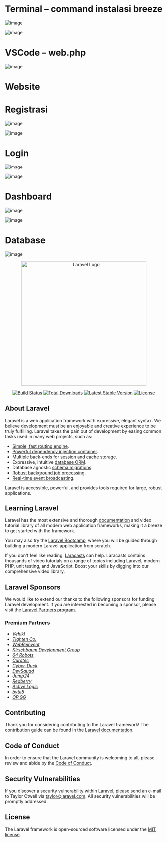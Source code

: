 <h1>Terminal – command instalasi breeze</h1>

![image](https://github.com/user-attachments/assets/b609bb32-7e2d-4ca1-b19d-e6550c348cdd)

![image](https://github.com/user-attachments/assets/2ad88d71-5a0e-43de-9c27-57b5c11448e0)

<h1>VSCode – web.php</h1>

![image](https://github.com/user-attachments/assets/50c5d38b-7134-4857-9fcf-6500ac770e67)

<h1>Website</h1>
<h1>Registrasi</h1>

![image](https://github.com/user-attachments/assets/a97d2a92-f513-47d3-b1ec-fe3f15117f35)

![image](https://github.com/user-attachments/assets/fb0d1b4f-1808-49e8-b3d3-6629ca624d15)

<h1>Login</h1>

![image](https://github.com/user-attachments/assets/129643a3-4dc5-495a-a333-03106a5b02b1)

![image](https://github.com/user-attachments/assets/667181ed-7a81-485a-be41-cb6da6ce9250)

<h1>Dashboard</h1>

![image](https://github.com/user-attachments/assets/60e3eafb-9e0d-40de-b091-7c20ba3ae61e)

![image](https://github.com/user-attachments/assets/7d6ee96a-3a78-4125-9161-f96490226422)

<h1>Database</h1>

![image](https://github.com/user-attachments/assets/4fd1ed4e-cedb-4666-9676-912a607a08be)

<p align="center"><a href="https://laravel.com" target="_blank"><img src="https://raw.githubusercontent.com/laravel/art/master/logo-lockup/5%20SVG/2%20CMYK/1%20Full%20Color/laravel-logolockup-cmyk-red.svg" width="400" alt="Laravel Logo"></a></p>

<p align="center">
<a href="https://github.com/laravel/framework/actions"><img src="https://github.com/laravel/framework/workflows/tests/badge.svg" alt="Build Status"></a>
<a href="https://packagist.org/packages/laravel/framework"><img src="https://img.shields.io/packagist/dt/laravel/framework" alt="Total Downloads"></a>
<a href="https://packagist.org/packages/laravel/framework"><img src="https://img.shields.io/packagist/v/laravel/framework" alt="Latest Stable Version"></a>
<a href="https://packagist.org/packages/laravel/framework"><img src="https://img.shields.io/packagist/l/laravel/framework" alt="License"></a>
</p>

## About Laravel

Laravel is a web application framework with expressive, elegant syntax. We believe development must be an enjoyable and creative experience to be truly fulfilling. Laravel takes the pain out of development by easing common tasks used in many web projects, such as:

- [Simple, fast routing engine](https://laravel.com/docs/routing).
- [Powerful dependency injection container](https://laravel.com/docs/container).
- Multiple back-ends for [session](https://laravel.com/docs/session) and [cache](https://laravel.com/docs/cache) storage.
- Expressive, intuitive [database ORM](https://laravel.com/docs/eloquent).
- Database agnostic [schema migrations](https://laravel.com/docs/migrations).
- [Robust background job processing](https://laravel.com/docs/queues).
- [Real-time event broadcasting](https://laravel.com/docs/broadcasting).

Laravel is accessible, powerful, and provides tools required for large, robust applications.

## Learning Laravel

Laravel has the most extensive and thorough [documentation](https://laravel.com/docs) and video tutorial library of all modern web application frameworks, making it a breeze to get started with the framework.

You may also try the [Laravel Bootcamp](https://bootcamp.laravel.com), where you will be guided through building a modern Laravel application from scratch.

If you don't feel like reading, [Laracasts](https://laracasts.com) can help. Laracasts contains thousands of video tutorials on a range of topics including Laravel, modern PHP, unit testing, and JavaScript. Boost your skills by digging into our comprehensive video library.

## Laravel Sponsors

We would like to extend our thanks to the following sponsors for funding Laravel development. If you are interested in becoming a sponsor, please visit the [Laravel Partners program](https://partners.laravel.com).

### Premium Partners

- *[Vehikl](https://vehikl.com/)*
- *[Tighten Co.](https://tighten.co)*
- *[WebReinvent](https://webreinvent.com/)*
- *[Kirschbaum Development Group](https://kirschbaumdevelopment.com)*
- *[64 Robots](https://64robots.com)*
- *[Curotec](https://www.curotec.com/services/technologies/laravel/)*
- *[Cyber-Duck](https://cyber-duck.co.uk)*
- *[DevSquad](https://devsquad.com/hire-laravel-developers)*
- *[Jump24](https://jump24.co.uk)*
- *[Redberry](https://redberry.international/laravel/)*
- *[Active Logic](https://activelogic.com)*
- *[byte5](https://byte5.de)*
- *[OP.GG](https://op.gg)*

## Contributing

Thank you for considering contributing to the Laravel framework! The contribution guide can be found in the [Laravel documentation](https://laravel.com/docs/contributions).

## Code of Conduct

In order to ensure that the Laravel community is welcoming to all, please review and abide by the [Code of Conduct](https://laravel.com/docs/contributions#code-of-conduct).

## Security Vulnerabilities

If you discover a security vulnerability within Laravel, please send an e-mail to Taylor Otwell via [taylor@laravel.com](mailto:taylor@laravel.com). All security vulnerabilities will be promptly addressed.

## License

The Laravel framework is open-sourced software licensed under the [MIT license](https://opensource.org/licenses/MIT).
